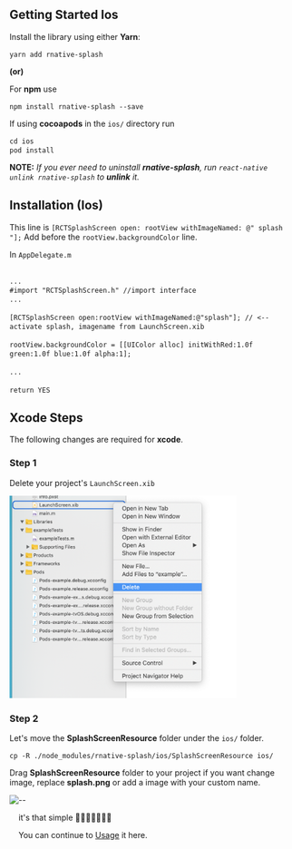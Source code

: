 ## Getting Started Ios

Install the library using either **Yarn**:

    yarn add rnative-splash
    
__(or)__

For **npm** use

    npm install rnative-splash --save


If using **cocoapods** in the `ios/` directory run

    cd ios
    pod install

**NOTE:** *If you ever need to uninstall **rnative-splash**, run `react-native unlink rnative-splash` to **unlink** it.*


## Installation (Ios)

This line is `[RCTSplashScreen open: rootView withImageNamed: @" splash "];` Add before the `rootView.backgroundColor` line.

In `AppDelegate.m` 

```objc

...
#import "RCTSplashScreen.h" //import interface
...

[RCTSplashScreen open:rootView withImageNamed:@"splash"]; // <-- activate splash, imagename from LaunchScreen.xib

rootView.backgroundColor = [[UIColor alloc] initWithRed:1.0f green:1.0f blue:1.0f alpha:1];

... 

return YES
```

## Xcode Steps

The following changes are required for **xcode**.

### Step 1

Delete your project's `LaunchScreen.xib`

<img src="images/ios-1.png" width="400" />

### Step 2

Let's move the **SplashScreenResource** folder under the `ios/` folder.

    
    cp -R ./node_modules/rnative-splash/ios/SplashScreenResource ios/

Drag **SplashScreenResource** folder to your project if you want change image, replace **splash.png** or add a image with your custom name.


<img align="left" src="images/ios.gif" style="margin-bottom:50px" />

--

it's that simple 🎉🎉🎉🎉🎉🎉🎉

You can continue to [Usage](usage.md) it here.
